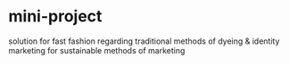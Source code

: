 # mini-project
solution for fast fashion regarding traditional methods of dyeing &amp; identity marketing for sustainable methods of marketing
